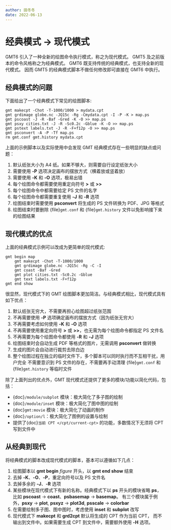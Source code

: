 ```yaml
---
author: 田冬冬
date: 2022-06-13
---
```


# 经典模式 → 现代模式

GMT6 引入了一种全新的绘图命令执行模式，称之为现代模式。
GMT5 及之前版本的命令风格称之为经典模式。
GMT6 既支持传统的经典模式，也支持全新的现代模式。
因而 GMT5 的经典模式脚本不做任何修改即可直接在 GMT6 中执行。

## 经典模式的问题

下面给出了一个经典模式下常见的绘图脚本:

```
gmt makecpt -Chot -T-1000/1000 > mydata.cpt
gmt grdimage globe.nc -JQ15c -Rg -Cmydata.cpt -I -P -K > map.ps
gmt pscoast -J -R -Baf -Gred -K -O >> map.ps
gmt psxy cities.txt -J -R -Sc0.2c -Gblue -K -O >> map.ps
gmt pstext labels.txt -J -R -F+f12p -O >> map.ps
gmt psconvert -A -P -Tf map.ps
rm gmt.conf gmt.history mydata.cpt
```

上面的示例脚本以及实际使用中会发现 GMT 经典模式存在一些明显的缺点或问题：

1. 默认纸张大小为 A4 纸。如果不够大，则需要自行设定纸张大小
2. 需要使用 **-P** 选项决定画布的摆放方式（横着放或竖着放）
3. 需要使用 **-K** 和 **-O** 选项，极易出错
4. 每个绘图命令都需要使用重定向符号 **>** 或 **>>**
5. 每个绘图命令中都需要给定 PS 文件的名字
6. 每个绘图命令都需要重复使用 **-J** 和 **-R** 选项
7. 绘图结束时需要使用 **psconvert** 将生成的 PS 文件转换为 PDF、JPG 等格式
8. 绘图结束时要删除 {file}`gmt.conf` 和 {file}`gmt.history` 文件以免影响接下来的绘图结果

## 现代模式的优点

上面的经典模式示例可以改成为更简单的现代模式:

```
gmt begin map
    gmt makecpt -Chot -T-1000/1000
    gmt grdimage globe.nc -JQ15c -Rg -C -I
    gmt coast -Baf -Gred
    gmt plot cities.txt -Sc0.2c -Gblue
    gmt text labels.txt -F+f12p
gmt end show
```

很显然，现代模式下的 GMT 绘图脚本更加简洁。与经典模式相比，现代模式具有如下优点：

1. 默认纸张无穷大，不需要再担心绘图超过纸张范围
2. 不再需要使用 **-P** 选项确定画布的摆放方式（因为纸张无穷大）
3. 不再需要考虑如何使用 **-K** 和 **-O** 选项
4. 不再需要使用重定向符号 **>** 或 **>>**，也无需为每个绘图命令都指定 PS 文件名
5. 不再需要为每个绘图命令都使用 **-R** 和 **-J** 选项
6. 绘图结束时会自动生成 PDF 等格式的图片，无需调用 **psconvert** 做转换
7. 生成的图片会自动进行裁剪去除白边
8. 整个绘图过程在独立的临时文件下，多个脚本可以同时执行而不互相干扰，用户完全
   不需要意识到 PS 文件的存在，不需要再手动清理 {file}`gmt.conf` 和
   {file}`gmt.history` 等临时文件

除了上面列出的优点外，GMT 现代模式还提供了更多的模块/功能以简化代码，包括：

- {doc}`/module/subplot` 模块：极大简化了多子图的绘制
- {doc}`/module/inset` 模块：极大简化了图中图的绘制
- {doc}`gmt:movie` 模块：极大简化了动画的制作
- {doc}`/option/l`：极大简化了图例的设置与绘制
- 提供了{doc}`当前 CPT </cpt/current-cpt>` 的功能，多数情况下无须将 CPT 写到文件中

## 从经典到现代

将经典模式的脚本改成现代模式的脚本，基本可以遵循如下几点：

1. 绘图脚本以 **gmt begin** *figure* 开头，以 **gmt end show** 结束
2. 去掉 **-K**、**-O**、**-P**，重定向符号以及 PS 文件名
3. 去掉多余的 **-J**、**-R** 选项
4. 某些模块在现代模式下有新的名称。经典模式下以 **ps** 开头的模块省略 **ps**，
   比如 **pscoast** → **coast**、**psbasemap** → **basemap**。
   有三个模块属于例外，**psxy** → **plot**, **psxyz** → **plot3d**,
   **psscale** → **colorbar**
5. 在需要绘制多子图、图中图时，考虑使用 **inset** 和 **subplot** 改写
6. 现代模式下 **makecpt** 和 **grd2cpt** 默认将生成的 CPT 作为当前 CPT，
   而不输出到文件中。如果需要生成 CPT 到文件中，需要额外使用 **-H** 选项。
